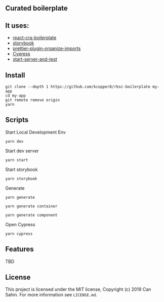 ## Curated boilerplate

## It uses:

- [react-cra-boilerplate](https://github.com/react-boilerplate/react-boilerplate-cra-template)
- [storybook](https://storybook.js.org/)
- [prettier-plugin-organize-imports](https://github.com/simonhaenisch/prettier-plugin-organize-imports)
- [Cypress](https://www.cypress.io/)
- [start-server-and-test](https://github.com/bahmutov/start-server-and-test)

## Install

```shell
git clone --depth 1 https://github.com/kcopper8/rbsc-boilerplate my-app
cd my-app
git remote remove origin
yarn
```

## Scripts

Start Local Development Env

```shell
yarn dev
```

Start dev server

```shell
yarn start
```

Start storybook

```shell
yarn storybook
```

Generate

```shell
yarn generate
```

```shell
yarn generate container
```

```shell
yarn generate component
```

Open Cypress

```shell
yarn cypress
```

## Features

TBD

## License

This project is licensed under the MIT license, Copyright (c) 2019 Can Sahin.
For more information see `LICENSE.md`.
